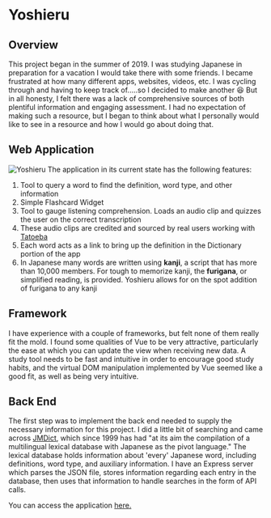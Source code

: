 # Yoshieru
## Overview

This project began in the summer of 2019. I was studying Japanese in preparation for a vacation I would take there with some friends. I became frustrated at how many different apps, websites, videos, etc. I was cycling through and having to keep track of.....so I decided to make another :laughing: But in all honesty, I felt there was a lack of comprehensive sources of both plentiful information and engaging assessment. I had no expectation of making such a resource, but I began to think about what I personally would like to see in a resource and how I would go about doing that.

## Web Application

![Yoshieru](https://i.imgur.com/UjVf6fe.png)
The application in its current state has the following features:
1. Tool to query a word to find the definition, word type, and other information
2. Simple Flashcard Widget
3. Tool to gauge listening comprehension. Loads an audio clip and quizzes the user on the correct transcription
4. These audio clips are credited and sourced by real users working with [Tatoeba](https://tatoeba.org/)
5. Each word acts as a link to bring up the definition in the Dictionary portion of the app
6. In Japanese many words are written using **kanji**, a script that has more than 10,000 members. For tough to memorize kanji, the **furigana**, or simplified reading, is provided. Yoshieru allows for on the spot addition of furigana to any kanji

## Framework

I have experience with a couple of frameworks, but felt none of them really fit the mold. I found some qualities of Vue to be very attractive, particularly the ease at which you can update the view when receiving new data. A study tool needs to be fast and intuitive in order to encourage good study habits, and the virtual DOM manipulation implemented by Vue seemed like a good fit, as well as being very intuitive.

## Back End

The first step was to implement the back end needed to supply the necessary information for this project. I did a little bit of searching and came across [JMDict](http://edrdg.org/jmdict/j_jmdict.html), which since 1999 has had "at its aim the compilation of a multilingual lexical database with Japanese as the pivot language." The lexical database holds information about 'every' Japanese word, including definitions, word type, and auxiliary information. I have an Express server which parses the JSON file, stores information regarding each entry in the database, then uses that information to handle searches in the form of API calls.


You can access the application [here.](http://ec2-100-25-211-104.compute-1.amazonaws.com:5000/)
